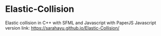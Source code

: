 # Elastic-Collision
 Elastic collision in C++ with SFML and Javascript with PaperJS
 Javascript version link: https://sarahayu.github.io/Elastic-Collision/
